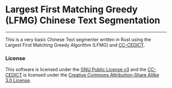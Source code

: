 # Largest First Matching Greedy (LFMG) Chinese Text Segmentation
---

This is a very basic Chinese Text segmenter written in Rust using the Largest First Matching Greedy Algorithm (LFMG) and [CC-CEDICT](https://www.mdbg.net/chinese/dictionary?page=cedict).

### __License__
This software is licensed under the [GNU Public License v3](https://www.gnu.org/licenses/gpl-3.0.en.html) and the [CC-CEDICT](https://www.mdbg.net/chinese/dictionary?page=cedict) is licensed under the [Creative Commons Attribution-Share Alilke 3.0 License](https://creativecommons.org/licenses/by-sa/3.0/).
